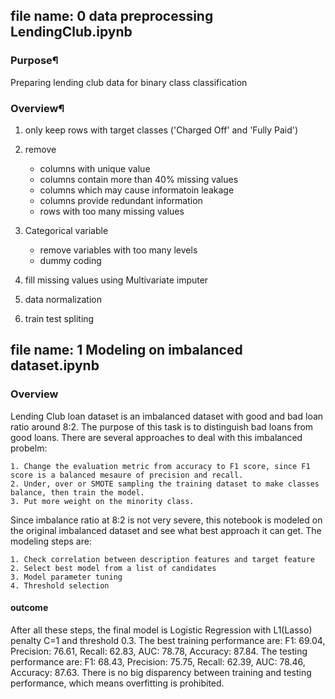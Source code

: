 ## file name: 0 data preprocessing LendingClub.ipynb

### Purpose¶
Preparing lending club data for binary class classification

### Overview¶
1. only keep rows with target classes ('Charged Off' and 'Fully Paid')

2. remove 
    
    * columns with unique value
    * columns contain more than 40% missing values
    * columns which may cause informatoin leakage
    * columns provide redundant information
    * rows with too many missing values
    
3. Categorical variable
    * remove variables with too many levels
    * dummy coding
    
4. fill missing values using Multivariate imputer

5. data normalization

6. train test spliting 

## file name: 1 Modeling on imbalanced dataset.ipynb
### Overview
Lending Club loan dataset is an imbalanced dataset with good and bad loan ratio around 8:2. The purpose of this task is to distinguish bad loans from good loans. There are several approaches to deal with this imbalanced probelm:

    1. Change the evaluation metric from accuracy to F1 score, since F1 score is a balanced mesaure of precision and recall. 
    2. Under, over or SMOTE sampling the training dataset to make classes balance, then train the model.
    3. Put more weight on the minority class.

Since imbalance ratio at 8:2 is not very severe, this notebook is modeled on the original imbalanced dataset and see what best approach it can get. The modeling steps are:

    1. Check correlation between description features and target feature
    2. Select best model from a list of candidates
    3. Model parameter tuning
    4. Threshold selection
#### outcome 
After all these steps, the final model is Logistic Regression with L1(Lasso) penalty C=1 and threshold 0.3. The best training performance are: F1: 69.04, Precision: 76.61, Recall: 62.83, AUC: 78.78, Accuracy: 87.84. The testing performance are: F1: 68.43, Precision: 75.75, Recall: 62.39, AUC: 78.46, Accuracy: 87.63. There is no big disparency between training and testing performance, which means overfitting is prohibited. 
